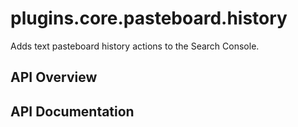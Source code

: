 # plugins.core.pasteboard.history

Adds text pasteboard history actions to the Search Console.

## API Overview

## API Documentation

